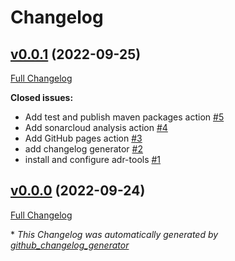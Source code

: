 # Changelog

## [v0.0.1](https://github.com/cprime-labs/cqa-demo/tree/v0.0.1) (2022-09-25)

[Full Changelog](https://github.com/cprime-labs/cqa-demo/compare/v0.0.0...v0.0.1)

**Closed issues:**

- Add test and publish maven packages action [\#5](https://github.com/cprime-labs/cqa-demo/issues/5)
- Add sonarcloud analysis action [\#4](https://github.com/cprime-labs/cqa-demo/issues/4)
- Add GitHub pages action [\#3](https://github.com/cprime-labs/cqa-demo/issues/3)
- add changelog generator [\#2](https://github.com/cprime-labs/cqa-demo/issues/2)
- install and configure adr-tools [\#1](https://github.com/cprime-labs/cqa-demo/issues/1)

## [v0.0.0](https://github.com/cprime-labs/cqa-demo/tree/v0.0.0) (2022-09-24)

[Full Changelog](https://github.com/cprime-labs/cqa-demo/compare/7e60125a6c3e5cbc2e0f71705ec3e5fe62f924f2...v0.0.0)



\* *This Changelog was automatically generated by [github_changelog_generator](https://github.com/github-changelog-generator/github-changelog-generator)*
